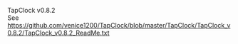 TapClock v0.8.2  
See https://github.com/venice1200/TapClock/blob/master/TapClock/TapClock_v0.8.2/TapClock_v0.8.2_ReadMe.txt
